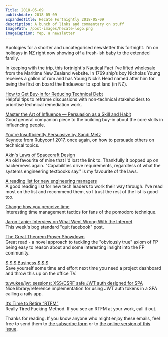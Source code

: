 ```yaml
---
Title: 2018-05-09
publishdate: 2018-05-09
ExpandedTitle: Hecate Fortnightly 2018-05-09
description: A bunch of links and commentary on stuff
ImagePath: /post-images/hecate-logo.png
ImageCaption: Yep, a newsletter
---
```

Apologies for a shorter and uncategorised newsletter this fortnight. I'm on holidays in NZ right now showing off a fresh-ish baby to the extended family.

In keeping with the trip, this fortnight's Nautical Fact I've lifted wholesale from the Maritime New Zealand website. In 1769 ship’s boy Nicholas Young receives a gallon of rum and has Young Nick’s Head named after him for being the first on board the Endeavour to spot land (in NZ).

[How to Get Buy-in for Reducing Technical Debt](https://blog.coleadership.com/how-to-get-buy-in-for-reducing-technical-debt/)<br>
Helpful tips to reframe discussions with non-technical stakeholders to prioritise technical remediation work.

[Master the Art of Influence — Persuasion as a Skill and Habit](http://firstround.com/review/master-the-art-of-influence-persuasion-as-a-skill-and-habit/)<br>
Good general companion piece to the building buy-in about the core skills in influencing people.

[You're Insufficiently Persuasive by Sandi Metz](https://www.youtube.com/watch?v=VzWLGMtXflg)<br>
Keynote from Rubyconf 2017, once again, on how to persuade others on technical topics.

[Akin's Laws of Spacecraft Design](http://spacecraft.ssl.umd.edu/akins_laws.html)<br>
An old favourite of mine that I'd lost the link to. Thankfully it popped up on hackernews again. "Capabilities drive requirements, regardless of what the systems engineering textbooks say." is my favourite of the laws.

[A reading list for new engineering managers](https://jacobian.org/writing/engmanager-reading-list/)<br>
A good reading list for new tech leaders to work their way through. I've read most on the list and recommend them, so I trust the rest of the list is good too.

[Change how you perceive time](https://hackernoon.com/change-how-you-perceive-time-618282a1a9ec)<br>
Interesting time management tactics for fans of the pomodoro technique.

[Jaron Lanier Interview on What Went Wrong With the Internet](http://nymag.com/selectall/2018/04/jaron-lanier-interview-on-what-went-wrong-with-the-internet.html)<br>
This week's bog standard "quit facebook" post.

[The Great Theorem Prover Showdown](https://www.hillelwayne.com/post/theorem-prover-showdown/)<br>
Great read - a novel approach to tackling the "obviously true" axiom of FP being easy to reason about and some interesting insight into the FP community.

[$ $ $ Business $ $ $](http://chart.business/)<br>
Save yourself some time and effort next time you need a project dashboard and throw this up on the office TV.

[tuwukee/jwt_sessions: XSS/CSRF safe JWT auth designed for SPA](https://github.com/tuwukee/jwt_sessions)<br>
Nice library/reference implementation for using JWT auth tokens in a SPA calling a rails app.

[It’s Time to Retire “RTFM”](https://medium.com/@Aprilw/its-time-to-retire-rtfm-31acdfef654f#---0-162)<br>
Really Tired Fucking Method. If you see an RTFM at your work, call it out.

Thanks for reading. If you know anyone who might enjoy these emails, feel free to send them to [the subscribe form](https://emailoctopus.com/lists/5eac411b-30c7-11e8-a3c9-06b79b628af2/forms/subscribe) or to [the online version of this issue](https://hecate.co/newsletter/2018-05-09.html).

